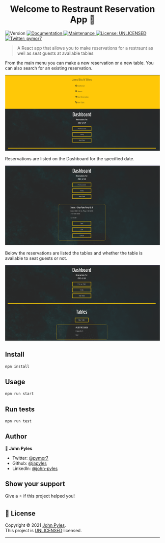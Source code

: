 <!-- # Capstone: Restaurant Reservation System Frontend -->

<h1 align="center">Welcome to Restraunt Reservation App 👋</h1>
<p>
  <img alt="Version" src="https://img.shields.io/badge/version-1.0.0-blue.svg?cacheSeconds=2592000" />
  <a href="https://github.com/Thinkful-Ed/starter-restaurant-reservation#readme" target="_blank">
    <img alt="Documentation" src="https://img.shields.io/badge/documentation-yes-brightgreen.svg" />
  </a>
  <a href="https://github.com/Thinkful-Ed/starter-restaurant-reservation/graphs/commit-activity" target="_blank">
    <img alt="Maintenance" src="https://img.shields.io/badge/Maintained%3F-yes-green.svg" />
  </a>
  <a href="https://github.com/Thinkful-Ed/starter-restaurant-reservation/blob/master/LICENSE" target="_blank">
    <img alt="License: UNLICENSED" src="https://img.shields.io/github/license/japyles/Restraunt Reservation App" />
  </a>
  <a href="https://twitter.com/pymor7" target="_blank">
    <img alt="Twitter: pymor7" src="https://img.shields.io/twitter/follow/pymor7.svg?style=social" />
  </a>
</p>

> A React app that allows you to make reservations for a restraunt as well as seat guests at available tables
> 

From the main menu you can make a new reservation or a new table. You can also search for an existing reservation. 

![alt text](https://github.com/japyles/react-restaurant-reservation-app/blob/main/assets/dashboardWithMainMenu.png?raw=true)



Reservations are listed on the Dashboard for the specified date. 

![alt text](https://github.com/japyles/react-restaurant-reservation-app/blob/main/assets/showingReservation.png?raw=true)



Below the reservations are listed the tables and whether the table is available to seat guests or not. 

![alt text](https://github.com/japyles/react-restaurant-reservation-app/blob/main/assets/resWithTableList.png?raw=true)

## Install

```sh
npm install
```

## Usage

```sh
npm run start
```

## Run tests

```sh
npm run test
```

## Author

👤 **John Pyles**

* Twitter: [@pymor7](https://twitter.com/pymor7)
* Github: [@japyles](https://github.com/japyles)
* LinkedIn: [@john-pyles](https://linkedin.com/in/john-pyles)

## Show your support

Give a ⭐️ if this project helped you!

## 📝 License

Copyright © 2021 [John Pyles](https://github.com/japyles).<br />
This project is [UNLICENSED](https://github.com/Thinkful-Ed/starter-restaurant-reservation/blob/master/LICENSE) licensed.

***

